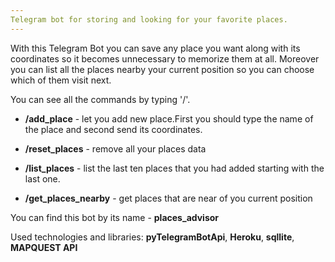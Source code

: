 ```yaml
---
Telegram bot for storing and looking for your favorite places.
---
```


With this Telegram Bot you can save any place you want along with its coordinates
so it becomes unnecessary to memorize them at all. 
Moreover you can list all the places nearby your current position so you can choose which of them visit next.

You can see all the commands by typing '/'.

- **/add_place** - let you add new place.First you should type the name of the place and second send its coordinates.

- **/reset_places** - remove all your places data

- **/list_places** - list the last ten places that you had added starting with the last one.

- **/get_places_nearby** - get places that are near of you current position

You can find this bot by its name - **places_advisor**

Used technologies and libraries: **pyTelegramBotApi**, **Heroku**, **sqllite**, **MAPQUEST API**